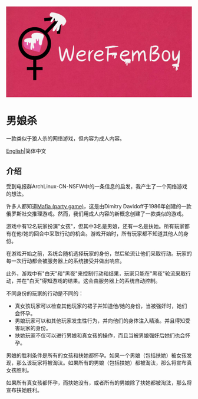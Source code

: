![](./logo/logo.png)

# 男娘杀

一款类似于狼人杀的网络游戏，但内容为成人内容。

[English](./README.md)|简体中文

## 介绍

受到电报群ArchLinux-CN-NSFW中的一条信息的启发，我产生了一个网络游戏的想法。

许多人都知道[Mafia (party game)](https://en.wikipedia.org/wiki/Mafia_(party_game))，这是由Dimitry Davidoff于1986年创建的一款俄罗斯社交推理游戏。然而，我们用成人内容的新概念创建了一款类似的游戏。

游戏中有12名玩家扮演"女孩"，但其中3名是男娘，还有一名是扶她。所有玩家都有在他/她的回合中采取行动的机会。游戏开始时，所有玩家都不知道其他人的身份。

在游戏开始之前，系统会随机选择玩家的身份，然后轮流让他们采取行动。玩家的每一次行动都会被服务器上的系统接受并做出响应。

此外，游戏中有"白天"和"黑夜"来控制行动和结果，玩家只能在"黑夜"轮流采取行动，并在"白天"得知游戏的结果。这会由服务器上的系统自动控制。

不同身份的玩家的行动是不同的：

* 真女孩玩家可以检查其他玩家的裙子并知道他/她的身份，当被强奸时，她们会怀孕。
* 男娘玩家可以和其他玩家发生性行为，并向他们的身体注入精液。并且得知受害玩家的身份。
* 扶她玩家不仅可以进行男娘和真女孩的操作，而且当被男娘强奸后她们也会怀孕。

男娘的胜利条件是所有的女孩和扶她都怀孕。如果一个男娘（包括扶她）被女孩发现，那么该玩家将被淘汰。如果所有的男娘（包括扶她）都被淘汰，那么将宣布真女孩胜利。

如果所有真女孩都怀孕，而扶她没有，或者所有的男娘除了扶她都被淘汰，那么将宣布扶她胜利。